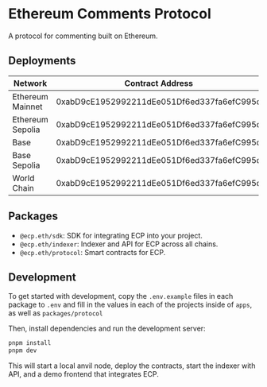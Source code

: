 # Ethereum Comments Protocol

A protocol for commenting built on Ethereum.

## Deployments

| Network          | Contract Address                           |
| ---------------- | ------------------------------------------ |
| Ethereum Mainnet | 0xabD9cE1952992211dEe051Df6ed337fa6efC995d |
| Ethereum Sepolia | 0xabD9cE1952992211dEe051Df6ed337fa6efC995d |
| Base             | 0xabD9cE1952992211dEe051Df6ed337fa6efC995d |
| Base Sepolia     | 0xabD9cE1952992211dEe051Df6ed337fa6efC995d |
| World Chain      | 0xabD9cE1952992211dEe051Df6ed337fa6efC995d |

## Packages

- `@ecp.eth/sdk`: SDK for integrating ECP into your project.
- `@ecp.eth/indexer`: Indexer and API for ECP across all chains.
- `@ecp.eth/protocol`: Smart contracts for ECP.

## Development

To get started with development, copy the `.env.example` files in each package to `.env` and fill in the values in each of the projects inside of `apps`, as well as `packages/protocol`

Then, install dependencies and run the development server:

```bash
pnpm install
pnpm dev
```

This will start a local anvil node, deploy the contracts, start the indexer with API, and a demo frontend that integrates ECP.
